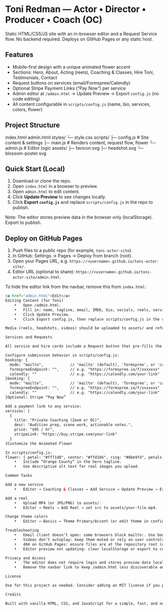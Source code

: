 # Toni Redman — Actor • Director • Producer • Coach (OC)
Static HTML/CSS/JS site with an in-browser editor and a Request Service flow.
No backend required. Deploys on GitHub Pages or any static host.

## Features
- Mobile-first design with a unique animated flower accent
- Sections: Hero, About, Acting (reels), Coaching & Classes, Hire Toni, Testimonials, Contact
- Request buttons on services (email/Formspree/Calendly)
- Optional Stripe Payment Links (“Pay Now”) per service
- Admin editor at `/admin.html` → Update Preview → Export `config.js` (no code editing)
- All content configurable in `scripts/config.js` (name, bio, services, colors, flower)

## Project Structure
index.html
admin.html
styles/
└─ style.css
scripts/
├─ config.js       # Site content & settings
├─ main.js         # Renders content, request flow, flower
└─ admin.js        # Editor logic
assets/
├─ favicon.svg
├─ headshot.svg
└─ blossom-poster.svg
## Quick Start (Local)
1. Download or clone the repo.
2. Open `index.html` in a browser to preview.
3. Open `admin.html` to edit content.
4. Click **Update Preview** to see changes locally.
5. Click **Export `config.js`** and replace `scripts/config.js` in the repo to publish.

Note: The editor stores preview data in the browser only (localStorage). Export to publish.

## Deploy on GitHub Pages
1. Push files to a public repo (for example, `toni-actor-site`).
2. In GitHub: Settings → Pages → Deploy from branch (root).
3. Open your Pages URL, e.g. `https://<username>.github.io/toni-actor-site/`.
4. Editor URL (optional to share): `https://<username>.github.io/toni-actor-site/admin.html`.

To hide the editor link from the navbar, remove this from `index.html`:
```html
<a href="admin.html">Edit</a>
Editing Content (for Toni)
	•	Open /admin.html.
	•	Fill in: name, tagline, email, IMDb, bio, socials, reels, services, hire cards, testimonials.
	•	Click Update Preview.
	•	Click Export config.js, then replace scripts/config.js in the repo.

Media (reels, headshots, videos) should be uploaded to assets/ and referenced in the editor or in scripts/config.js.

Services and Requests

All service and hire cards include a Request button that pre-fills the contact form.

Configure submission behavior in scripts/config.js:
booking: {
  mode: "mailto",            // 'mailto' (default), 'formspree', or 'calendly'
  formspreeEndpoint: "",     // e.g. "https://formspree.io/f/xxxxxxx"
  calendly: ""               // e.g. "https://calendly.com/your-link"
}booking: {
  mode: "mailto",            // 'mailto' (default), 'formspree', or 'calendly'
  formspreeEndpoint: "",     // e.g. "https://formspree.io/f/xxxxxxx"
  calendly: ""               // e.g. "https://calendly.com/your-link"
}Optional: Stripe “Pay Now”

Add a payment link to any service:
services: [
  {
    title: "Private Coaching (Zoom or OC)",
    desc: "Audition prep, scene work, actionable notes.",
    price: "$95 / hr",
    stripeLink: "https://buy.stripe.com/your-link"
  }
]Customize the Animated Flower

In scripts/config.js:
flower: { petal: "#ff71d8", center: "#ffd166", ring: "#8be9fd", petals: 8 }
	•	Include “Orange County” in the hero tagline.
	•	Use descriptive alt text for real images you upload.

Common Tasks

Add a new service
	•	Editor → Coaching & Classes → Add Service → Update Preview → Export.

Add a reel
	•	Upload MP4 (or JPG/PNG) to assets/.
	•	Editor → Reels → Add Reel → set src to assets/your-file.mp4.

Change theme colors
	•	Editor → Basics → Theme Primary/Accent (or edit theme in config.js).

Troubleshooting
	•	Email client doesn’t open: some browsers block mailto:. Use booking.mode = "formspree" with a Formspree endpoint.
	•	Videos don’t autoplay: keep them muted or rely on user controls.
	•	404 on GitHub Pages: ensure files are at the repository root (or configure Pages to the correct folder).
	•	Editor preview not updating: clear localStorage or export to confirm state, then reload.

Privacy and Access
	•	The editor does not require login and stores preview data locally.
	•	Remove the navbar link to keep /admin.html less discoverable and share the URL privately.

License

Use for this project as needed. Consider adding an MIT license if you plan to share the template.

Credits

Built with vanilla HTML, CSS, and JavaScript for a simple, fast, and non-technical editing workflow.
